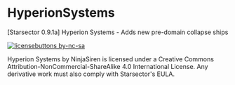 # HyperionSystems
[Starsector 0.9.1a] Hyperion Systems - Adds new pre-domain collapse ships

[![licensebuttons by-nc-sa](https://licensebuttons.net/l/by-nc-sa/3.0/88x31.png)](https://creativecommons.org/licenses/by-nc-sa/4.0)

Hyperion Systems by NinjaSiren is licensed under a Creative Commons Attribution-NonCommercial-ShareAlike 4.0 International License.
Any derivative work must also comply with Starsector's EULA.

